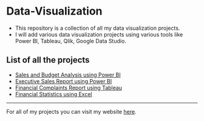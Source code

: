 # Data-Visualization

- This repository is a collection of all my data visualization projects.
- I will add various data visualization projects using various tools like Power BI, Tableau, Qlik, Google Data Studio.

## List of all the projects

- [Sales and Budget Analysis using Power BI](https://github.com/preetparmar/Data-Visualization/tree/main/Sales%20and%20Budget%20Analysis)
- [Executive Sales Report using Power BI](https://github.com/preetparmar/Data-Visualization/tree/main/Executive%20Sales%20Report)
- [Financial Complaints Report using Tableau](https://github.com/preetparmar/Data-Visualization/tree/main/Financial%20Complaints%20using%20Tableau)
- [Financial Statistics using Excel](https://github.com/preetparmar/Data-Visualization/tree/main/Financial%20Statistics%20using%20Excel)

---

For all of my projects you can visit my website [here](https://preetparmar.com/projects).
